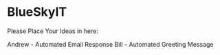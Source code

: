 # BlueSkyIT
Please Place Your Ideas in here:


Andrew - Automated Email Response
Bill - Automated Greeting Message

